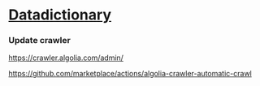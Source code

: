 
# [Datadictionary](https://fmdatahub.github.io/Datadictionary/)


### Update crawler
https://crawler.algolia.com/admin/


https://github.com/marketplace/actions/algolia-crawler-automatic-crawl
